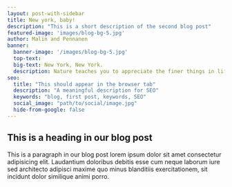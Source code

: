```yaml
---
layout: post-with-sidebar
title: New york, baby!
description: "This is a short description of the second blog post"
featured-image: 'images/blog-bg-5.jpg'
author: Malin and Pennanen
banner:
  banner-image: '/images/blog-bg-5.jpg'
  top-text:
  big-text: New York, New York.
  description: Nature teaches you to appreciate the finer things in life, to be present, live in the moment and just breath. 
seo: 
  title: "This should appear in the browser tab"
  description: "A meaningful description for SEO"
  keywords: "blog, first post, keywords, SEO"
  social_image: "path/to/social/image.jpg"
  hide-from-google: false
---
```

## This is a heading in our blog post 

This  is a paragraph in our blog post lorem ipsum dolor sit amet consectetur adipisicing elit. Laudantium doloribus debitis esse cum neque laborum iure sed architecto adipisci maxime quo minus blanditiis exercitationem, sit incidunt dolor similique animi porro.

